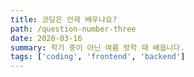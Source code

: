 ```yaml
---
title: 코딩은 언제 배우나요?
path: /question-number-three
date: 2020-03-16
summary: 학기 중이 아닌 여름 방학 때 배웁니다.
tags: ['coding', 'frontend', 'backend']
---
```


